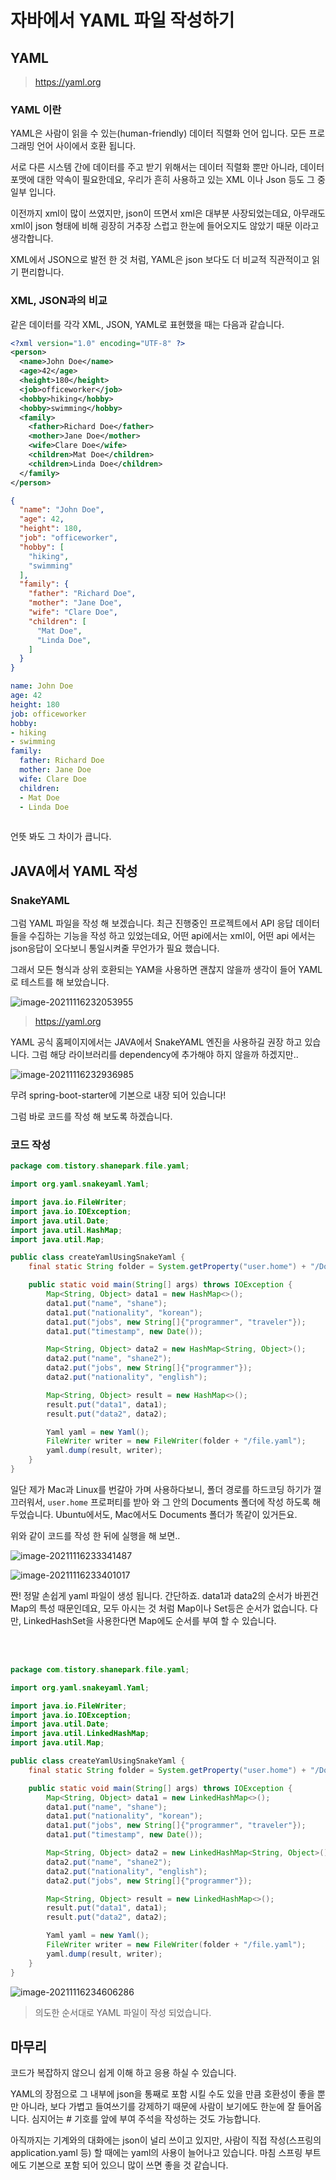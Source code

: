 # 자바에서 YAML 파일 작성하기

## YAML

> https://yaml.org

### YAML 이란

YAML은 사람이 읽을 수 있는(human-friendly) 데이터 직렬화 언어 입니다. 모든 프로그래밍 언어 사이에서 호환 됩니다.

서로 다른 시스템 간에 데이터를 주고 받기 위해서는 데이터 직렬화 뿐만 아니라, 데이터 포맷에 대한 약속이 필요한데요, 우리가 흔히 사용하고 있는 XML 이나 Json 등도 그 중 일부 입니다. 

이전까지 xml이 많이 쓰였지만, json이 뜨면서 xml은 대부분 사장되었는데요, 아무래도 xml이 json 형태에 비해 굉장히 거추장 스럽고 한눈에 들어오지도 않았기 때문 이라고 생각합니다. 

XML에서 JSON으로 발전 한 것 처럼, YAML은 json 보다도 더 비교적 직관적이고 읽기 편리합니다. 

### XML, JSON과의 비교

같은 데이터를 각각 XML, JSON, YAML로 표현했을 때는 다음과 같습니다.

```xml
<?xml version="1.0" encoding="UTF-8" ?>
<person>
  <name>John Doe</name>
  <age>42</age>
  <height>180</height>
  <job>officeworker</job>
  <hobby>hiking</hobby>
  <hobby>swimming</hobby>
  <family>
    <father>Richard Doe</father>
    <mother>Jane Doe</mother>
    <wife>Clare Doe</wife>
    <children>Mat Doe</children>
    <children>Linda Doe</children>
  </family>
</person>

```

```json
{
  "name": "John Doe",
  "age": 42,
  "height": 180,
  "job": "officeworker",
  "hobby": [
    "hiking",
    "swimming"
  ],
  "family": {
    "father": "Richard Doe",
    "mother": "Jane Doe",
    "wife": "Clare Doe",
    "children": [
      "Mat Doe",
      "Linda Doe",
    ]
  }
}

```

```yaml
name: John Doe
age: 42
height: 180
job: officeworker
hobby:
- hiking
- swimming
family:
  father: Richard Doe
  mother: Jane Doe
  wife: Clare Doe
  children:
  - Mat Doe
  - Linda Doe
  
```

언뜻 봐도 그 차이가 큽니다.

## JAVA에서 YAML 작성

### SnakeYAML

그럼 YAML 파일을 작성 해 보겠습니다. 최근 진행중인 프로젝트에서 API 응답 데이터들을 수집하는 기능을 작성 하고 있었는데요, 어떤 api에서는  xml이, 어떤 api 에서는 json응답이 오다보니 통일시켜줄 무언가가 필요 했습니다.

그래서 모든 형식과 상위 호환되는 YAM을 사용하면 괜찮지 않을까 생각이 들어 YAML로 테스트를 해 보았습니다.

![image-20211116232053955](https://raw.githubusercontent.com/Shane-Park/mdblog/main/backend/java/snakeYAML.assets/image-20211116232053955.png)

> https://yaml.org

YAML 공식 홈페이지에서는 JAVA에서 SnakeYAML 엔진을 사용하길 권장 하고 있습니다. 그럼 해당 라이브러리를 dependency에 추가해야 하지 않을까 하겠지만..

![image-20211116232936985](https://raw.githubusercontent.com/Shane-Park/mdblog/main/backend/java/snakeYAML.assets/image-20211116232936985.png)

무려 spring-boot-starter에 기본으로 내장 되어 있습니다!

그럼 바로 코드를 작성 해 보도록 하겠습니다.

### 코드 작성

```java
package com.tistory.shanepark.file.yaml;

import org.yaml.snakeyaml.Yaml;

import java.io.FileWriter;
import java.io.IOException;
import java.util.Date;
import java.util.HashMap;
import java.util.Map;

public class createYamlUsingSnakeYaml {
    final static String folder = System.getProperty("user.home") + "/Documents";

    public static void main(String[] args) throws IOException {
        Map<String, Object> data1 = new HashMap<>();
        data1.put("name", "shane");
        data1.put("nationality", "korean");
        data1.put("jobs", new String[]{"programmer", "traveler"});
        data1.put("timestamp", new Date());

        Map<String, Object> data2 = new HashMap<String, Object>();
        data2.put("name", "shane2");
        data2.put("jobs", new String[]{"programmer"});
        data2.put("nationality", "english");

        Map<String, Object> result = new HashMap<>();
        result.put("data1", data1);
        result.put("data2", data2);

        Yaml yaml = new Yaml();
        FileWriter writer = new FileWriter(folder + "/file.yaml");
        yaml.dump(result, writer);
    }
}

```

일단 제가 Mac과 Linux를 번갈아 가며 사용하다보니, 폴더 경로를 하드코딩 하기가 껄끄러워서, `user.home` 프로퍼티를 받아 와 그 안의 Documents 폴더에 작성 하도록 해 두었습니다. Ubuntu에서도, Mac에서도 Documents 폴더가 똑같이 있거든요.

위와 같이 코드를 작성 한 뒤에 실행을 해 보면..

![image-20211116233341487](https://raw.githubusercontent.com/Shane-Park/mdblog/main/backend/java/snakeYAML.assets/image-20211116233341487.png)

![image-20211116233401017](https://raw.githubusercontent.com/Shane-Park/mdblog/main/backend/java/snakeYAML.assets/image-20211116233401017.png)

짠! 정말 손쉽게 yaml 파일이 생성 됩니다. 간단하죠. data1과 data2의 순서가 바뀐건 Map의 특성 때문인데요, 모두 아시는 것 처럼 Map이나 Set등은 순서가 없습니다. 다만, LinkedHashSet을 사용한다면 Map에도 순서를 부여 할 수 있습니다.

<br><br>

```java
package com.tistory.shanepark.file.yaml;

import org.yaml.snakeyaml.Yaml;

import java.io.FileWriter;
import java.io.IOException;
import java.util.Date;
import java.util.LinkedHashMap;
import java.util.Map;

public class createYamlUsingSnakeYaml {
    final static String folder = System.getProperty("user.home") + "/Documents";

    public static void main(String[] args) throws IOException {
        Map<String, Object> data1 = new LinkedHashMap<>();
        data1.put("name", "shane");
        data1.put("nationality", "korean");
        data1.put("jobs", new String[]{"programmer", "traveler"});
        data1.put("timestamp", new Date());

        Map<String, Object> data2 = new LinkedHashMap<String, Object>();
        data2.put("name", "shane2");
        data2.put("nationality", "english");
        data2.put("jobs", new String[]{"programmer"});

        Map<String, Object> result = new LinkedHashMap<>();
        result.put("data1", data1);
        result.put("data2", data2);

        Yaml yaml = new Yaml();
        FileWriter writer = new FileWriter(folder + "/file.yaml");
        yaml.dump(result, writer);
    }
}

```

![image-20211116234606286](https://raw.githubusercontent.com/Shane-Park/mdblog/main/backend/java/snakeYAML.assets/image-20211116234606286.png)

> 의도한 순서대로 YAML 파일이 작성 되었습니다.

## 마무리

코드가 복잡하지 않으니 쉽게 이해 하고 응용 하실 수 있습니다.

YAML의 장점으로 그 내부에 json을 통째로 포함 시킬 수도 있을 만큼 호환성이 좋을 뿐만 아니라, 보다 가볍고 들여쓰기를 강제하기 때문에 사람이 보기에도 한눈에 잘 들어옵니다. 심지어는 # 기호를 앞에 부여 주석을 작성하는 것도 가능합니다.

아직까지는 기계와의 대화에는 json이 널리 쓰이고 있지만, 사람이 직접 작성(스프링의 application.yaml 등) 할 때에는 yaml의 사용이 늘어나고 있습니다. 마침 스프링 부트에도 기본으로 포함 되어 있으니 많이 쓰면 좋을 것 같습니다.

 